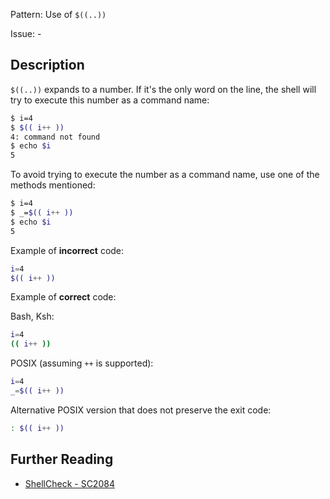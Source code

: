 Pattern: Use of `$((..))`

Issue: -

## Description

`$((..))` expands to a number. If it's the only word on the line, the shell will try to execute this number as a command name:

```sh
$ i=4
$ $(( i++ ))
4: command not found
$ echo $i
5
```

To avoid trying to execute the number as a command name, use one of the methods mentioned:

```sh
$ i=4
$ _=$(( i++ ))
$ echo $i
5
```

Example of **incorrect** code:

```sh
i=4
$(( i++ ))
```

Example of **correct** code:

Bash, Ksh:

```sh
i=4
(( i++ ))
```

POSIX (assuming `++` is supported):

```sh
i=4
_=$(( i++ ))
```

Alternative POSIX version that does not preserve the exit code:

```sh
: $(( i++ ))
```

## Further Reading

* [ShellCheck - SC2084](https://github.com/koalaman/shellcheck/wiki/SC2084)
